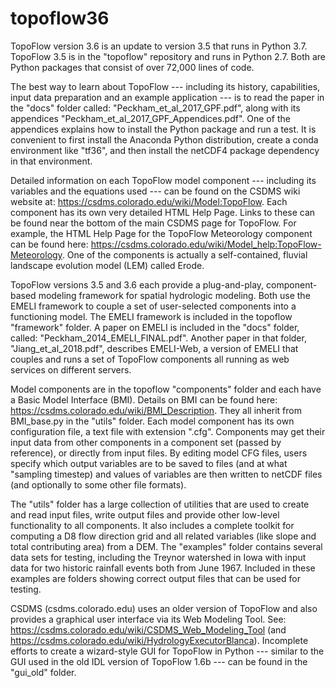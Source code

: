 # topoflow36
TopoFlow version 3.6 is an update to version 3.5 that runs in Python 3.7.
TopoFlow 3.5 is in the "topoflow" repository and runs in Python 2.7. 
Both are Python packages that consist of over 72,000 lines of code.

The best way to learn about TopoFlow --- including its history, capabilities, input data preparation and an example application --- is to read the paper in the "docs" folder called:  "Peckham_et_al_2017_GPF.pdf", along with its appendices "Peckham_et_al_2017_GPF_Appendices.pdf".  One of the appendices explains how to install the Python package and run a test.  It is convenient to first install the Anaconda Python distribution, create a conda environment like "tf36", and then install the netCDF4 package dependency in that environment.

Detailed information on each TopoFlow model component --- including its variables and the equations used --- can be found on the CSDMS wiki website at:  https://csdms.colorado.edu/wiki/Model:TopoFlow.  Each component has its own very detailed HTML Help Page.  Links to these can be found near the bottom of the main CSDMS page for TopoFlow.  For example, the HTML Help Page for the TopoFlow Meteorology component can be found here:  https://csdms.colorado.edu/wiki/Model_help:TopoFlow-Meteorology.  One of the components is actually a self-contained, fluvial landscape evolution model (LEM) called Erode.

TopoFlow versions 3.5 and 3.6 each provide a plug-and-play, component-based modeling framework for spatial hydrologic modeling.  Both use the EMELI framework to couple a set of user-selected components into a functioning model.  The EMELI framework is included in the topoflow "framework" folder.  A paper on EMELI is included in the "docs" folder, called:  "Peckham_2014_EMELI_FINAL.pdf".  Another paper in that folder, "Jiang_et_al_2018.pdf", describes EMELI-Web, a version of EMELI that couples and runs a set of TopoFlow components all running as web services on different servers.  

Model components are in the topoflow "components" folder and each have a Basic Model Interface (BMI).  Details on BMI can be found here:  https://csdms.colorado.edu/wiki/BMI_Description.  They all inherit from BMI_base.py in the "utils" folder.  Each model component has its own configuration file, a text file with extension ".cfg".  Components may get their input data from other components in a component set (passed by reference), or directly from input files.  By editing model CFG files, users specify which output variables are to be saved to files (and at what "sampling timestep) and values of variables are then written to netCDF files (and optionally to some other file formats).

The "utils" folder has a large collection of utilities that are used to create and read input files, write output files and provide other low-level functionality to all components.  It also includes a complete toolkit for computing a D8 flow direction grid and all related variables (like slope and total contributing area) from a DEM.  The "examples" folder contains several data sets for testing, including the Treynor watershed in Iowa with input data for two historic rainfall events both from June 1967.  Included in these examples are folders showing correct output files that can be used for testing.

CSDMS (csdms.colorado.edu) uses an older version of TopoFlow and also provides a graphical user interface via its Web Modeling Tool.  See:  https://csdms.colorado.edu/wiki/CSDMS_Web_Modeling_Tool  (and https://csdms.colorado.edu/wiki/HydrologyExecutorBlanca).  Incomplete efforts to create a wizard-style GUI for TopoFlow in Python --- similar to the GUI used in the old IDL version of TopoFlow 1.6b --- can be found in the "gui_old" folder.

